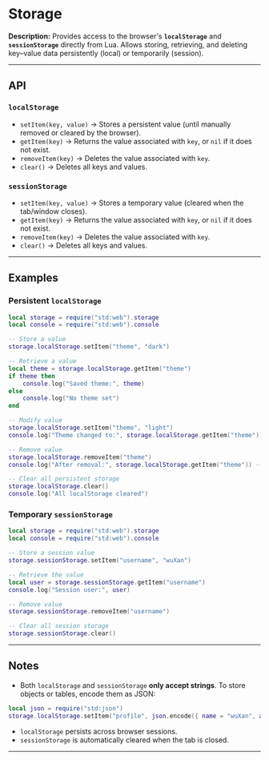 # Storage

**Description:**
Provides access to the browser's **`localStorage`** and **`sessionStorage`** directly from Lua.
Allows storing, retrieving, and deleting key–value data persistently (local) or temporarily (session).

---

## API

### `localStorage`

- `setItem(key, value)` → Stores a persistent value (until manually removed or cleared by the browser).
- `getItem(key)` → Returns the value associated with `key`, or `nil` if it does not exist.
- `removeItem(key)` → Deletes the value associated with `key`.
- `clear()` → Deletes all keys and values.

### `sessionStorage`

- `setItem(key, value)` → Stores a temporary value (cleared when the tab/window closes).
- `getItem(key)` → Returns the value associated with `key`, or `nil` if it does not exist.
- `removeItem(key)` → Deletes the value associated with `key`.
- `clear()` → Deletes all keys and values.

---

## Examples

### Persistent `localStorage`

```lua
local storage = require("std:web").storage
local console = require("std:web").console

-- Store a value
storage.localStorage.setItem("theme", "dark")

-- Retrieve a value
local theme = storage.localStorage.getItem("theme")
if theme then
    console.log("Saved theme:", theme)
else
    console.log("No theme set")
end

-- Modify value
storage.localStorage.setItem("theme", "light")
console.log("Theme changed to:", storage.localStorage.getItem("theme"))

-- Remove value
storage.localStorage.removeItem("theme")
console.log("After removal:", storage.localStorage.getItem("theme")) -- nil

-- Clear all persistent storage
storage.localStorage.clear()
console.log("All localStorage cleared")
```

### Temporary `sessionStorage`

```lua
local storage = require("std:web").storage
local console = require("std:web").console

-- Store a session value
storage.sessionStorage.setItem("username", "wuXan")

-- Retrieve the value
local user = storage.sessionStorage.getItem("username")
console.log("Session user:", user)

-- Remove value
storage.sessionStorage.removeItem("username")

-- Clear all session storage
storage.sessionStorage.clear()
```

---

## Notes

- Both `localStorage` and `sessionStorage` **only accept strings**. To store objects or tables, encode them as JSON:

```lua
local json = require("std:json")
storage.localStorage.setItem("profile", json.encode({ name = "wuXan", age = 23 }))
```

- `localStorage` persists across browser sessions.
- `sessionStorage` is automatically cleared when the tab is closed.

---
